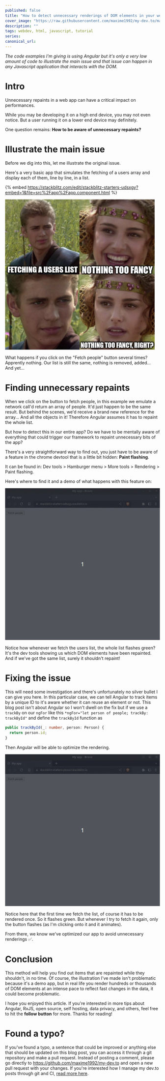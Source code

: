 ```yaml
---
published: false
title: "How to detect unnecessary renderings of DOM elements in your web app to improve performances 🔥"
cover_image: "https://raw.githubusercontent.com/maxime1992/my-dev.to/master/blog-posts/detect-unnecessary-renderings-of-dom-elements/assets/cover.png"
description: ""
tags: webdev, html, javascript, tutorial
series:
canonical_url:
---
```


_The code examples I'm giving is using Angular but it's only a very low amount of code to illustrate the main issue and that issue can happen in any Javascript application that interacts with the DOM._

# Intro

Unnecessary repaints in a web app can have a critical impact on performances.

While you may be developing it on a high end device, you may not even notice. But a user running it on a lower end device may definitely.

One question remains: **How to be aware of unnecessary repaints?**

# Illustrate the main issue

Before we dig into this, let me illustrate the original issue.

Here's a very basic app that simulates the fetching of a users array and display each of them, line by line, in a list.

{% embed https://stackblitz.com/edit/stackblitz-starters-udsxgy?embed=1&file=src%2Fapp%2Fapp.component.html %}

![Fetching users list, nothing too fancy](./assets/fetching-users-list-nothing-too-fancy.png 'Fetching users list, nothing too fancy')

What happens if you click on the "Fetch people" button several times? Apprently nothing. Our list is still the same, nothing is removed, added... And yet...

# Finding unnecessary repaints

When we click on the button to fetch people, in this example we emulate a network call'd return an array of people. It'd just happen to be the same result. But behind the scenes, we'd receive a brand new reference for the array... And all the objects in it! Therefore Angular assumes it has to repaint the whole list.

But how to detect this in our entire app? Do we have to be mentally aware of everything that could trigger our framework to repaint unnecessary bits of the app?

There's a very straightforward way to find out, you just have to be aware of a feature in the chrome devtool that is a little bit hidden: **Paint flashing**.

It can be found in: Dev tools > Hamburger menu > More tools > Rendering > Paint flashing.

Here's where to find it and a demo of what happens with this feature on:

![Fetching the users list triger a repaint for the whole list](./assets/paint-flashing-with-issue.gif 'Fetching the users list triger a repaint for the whole list')

Notice how whenever we fetch the users list, the whole list flashes green? It's the dev tools showing us which DOM elements have been repainted. And if we've got the same list, surely it shouldn't repaint!

# Fixing the issue

This will need some investigation and there's unfortunately no silver bullet I can give you here. In this particular case, we can tell Angular to track items by a unique ID to it's aware whether it can reuse an element or not. This blog post isn't about Angular so I won't dwell on the fix but if we use a `trackBy` on our `ngFor` like this `*ngFor="let person of people; trackBy: trackById"` and define the `trackById` function as

```ts
public trackById(_: number, person: Person) {
  return person.id;
}
```

Then Angular will be able to optimize the rendering.

![Fetching the users list does not triger a repaint for the whole list](./assets/paint-flashing-without-issue.gif 'Fetching the users list does not triger a repaint for the whole list')

Notice here that the first time we fetch the list, of course it has to be rendered once. So it flashes green. But whenever I try to fetch it again, only the button flashes (as I'm clicking onto it and it animates).

From there, we know we've optimized our app to avoid unnecessary renderings ✅.

# Conclusion

This method will help you find out items that are repainted while they shouldn't, in no time. Of course, the illustration I've made isn't problematic because it's a demo app, but in real life you render hundreds or thousands of DOM elements at an intense pace to reflect fast changes in the data, it could become problematic.

I hope you enjoyed this article. If you're interested in more tips about Angular, RxJS, open source, self hosting, data privacy, and others, feel free to hit the **follow button** for more. Thanks for reading!

# Found a typo?

If you've found a typo, a sentence that could be improved or anything else that should be updated on this blog post, you can access it through a git repository and make a pull request. Instead of posting a comment, please go directly to https://github.com/maxime1992/my-dev.to and open a new pull request with your changes. If you're interested how I manage my dev.to posts through git and CI, [read more here](https://dev.to/maxime1992/manage-your-dev-to-blog-posts-from-a-git-repo-and-use-continuous-deployment-to-auto-publish-update-them-143j).
